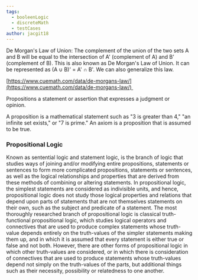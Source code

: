 ```yaml
---
tags:
  - booleenLogic
  - discreteMath
  - testCases
author: jacgit18
---
```

De Morgan's Law of Union: The complement of the union of the two sets A and B will be equal to the intersection of A' (complement of A) and B' (complement of B). This is also known as De Morgan's Law of Union. It can be represented as (A ∪ B)' = A' ∩ B'. We can also generalize this law. 

[https://www.cuemath.com/data/de-morgans-law/](https://www.cuemath.com/data/de-morgans-law/) 

Propositions a statement or assertion that expresses a judgment or opinion.  

A proposition is a mathematical statement such as "3 is greater than 4," "an infinite set exists," or "7 is prime." An axiom is a proposition that is assumed to be true.  

### Propositional Logic 

Known as sentential logic and statement logic, is the branch of logic that studies ways of joining and/or modifying entire propositions, statements or sentences to form more complicated propositions, statements or sentences, as well as the logical relationships and properties that are derived from these methods of combining or altering statements. In propositional logic, the simplest statements are considered as indivisible units, and hence, propositional logic does not study those logical properties and relations that depend upon parts of statements that are not themselves statements on their own, such as the subject and predicate of a statement. The most thoroughly researched branch of propositional logic is classical truth-functional propositional logic, which studies logical operators and connectives that are used to produce complex statements whose truth-value depends entirely on the truth-values of the simpler statements making them up, and in which it is assumed that every statement is either true or false and not both. However, there are other forms of propositional logic in which other truth-values are considered, or in which there is consideration of connectives that are used to produce statements whose truth-values depend not simply on the truth-values of the parts, but additional things such as their necessity, possibility or relatedness to one another.